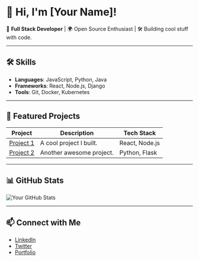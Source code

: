 # 👋 Hi, I'm [Your Name]!

🚀 **Full Stack Developer** | 🌍 Open Source Enthusiast | 🛠️ Building cool stuff with code.

---

## 🛠️ **Skills**
- **Languages**: JavaScript, Python, Java
- **Frameworks**: React, Node.js, Django
- **Tools**: Git, Docker, Kubernetes

---

## 🌟 **Featured Projects**
| Project | Description | Tech Stack |
|---------|-------------|------------|
| [Project 1](https://github.com/yourusername/project1) | A cool project I built. | React, Node.js |
| [Project 2](https://github.com/yourusername/project2) | Another awesome project. | Python, Flask |

---

## 📊 **GitHub Stats**
![Your GitHub Stats](https://github-readme-stats.vercel.app/api?username=yourusername&show_icons=true&theme=radical)

---

## 📫 **Connect with Me**
- [LinkedIn](https://linkedin.com/in/yourprofile)
- [Twitter](https://twitter.com/yourhandle)
- [Portfolio](https://yourportfolio.com)
